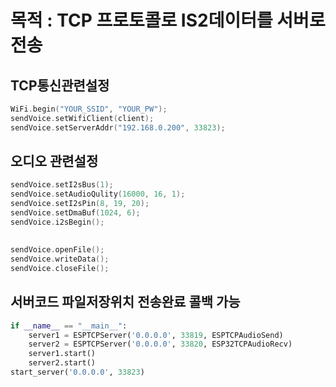 # 목적 : TCP 프로토콜로 IS2데이터를 서버로 전송

## TCP통신관련설정 
```cpp
WiFi.begin("YOUR_SSID", "YOUR_PW");
sendVoice.setWifiClient(client);
sendVoice.setServerAddr("192.168.0.200", 33823);
```
## 오디오 관련설정
```cpp
sendVoice.setI2sBus(1);
sendVoice.setAudioQulity(16000, 16, 1);
sendVoice.setI2sPin(8, 19, 20);
sendVoice.setDmaBuf(1024, 6);
sendVoice.i2sBegin();
```
## 
```cpp
sendVoice.openFile();
sendVoice.writeData();
sendVoice.closeFile();
```


## 서버코드 파일저장위치 전송완료 콜백 가능
```python
if __name__ == "__main__":
    server1 = ESPTCPServer('0.0.0.0', 33819, ESPTCPAudioSend)
    server2 = ESPTCPServer('0.0.0.0', 33820, ESP32TCPAudioRecv)
    server1.start()
    server2.start()
start_server('0.0.0.0', 33823)
```

